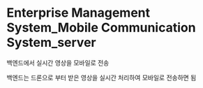 # Enterprise Management System_Mobile Communication System_server

백엔드에서 실시간 영상을 모바일로 전송

백엔드는 드론으로 부터 받은 영상을 실시간 처리하여 모바일로 전송하면 됨